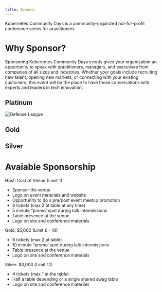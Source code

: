 ```yaml
---
title: Sponsor
---
```


Kubernetes Community Days is a community-organized not-for-profit conference series for practitioners.

# Why Sponsor?
Sponsoring Kubernetes Community Days events gives your organization an opportunity to speak with practitioners, managers, and executives from companies of all sizes and industries. Whether your goals include recruiting new talent, opening new markets, or connecting with your existing customers, this event will be the place to have those conversations with experts and leaders in tech innovation.

## Platinum  
![Defense League](/img/sponsors/Defense_League_logo_cat_face.svg)

## Gold

## Silver

# Avaiable Sponsorship
Host: Cost of Venue (Limit 1)

* Sponsor the venue
* Logo on event materials and website
* Opportunity to do a pre/post event meetup promotion 
* 8  tickets (max 2 at table at any time)
* 5 minute “promo’ spot during talk intermissions 
* Table presence at the venue 
* Logo on site and conference materials 

Gold: $5,000 (Limit 6 - 10)

* 6 tickets (max 2 at table)
* 10 minute “promo’ spot during talk intermissions 
* Table presence at the venue 
* Logo on site and conference materials 

Silver: $3,000 (Limit 12)  

* 4 tickets (max 1 at the table)
* Half a table depending or a single shared swag table
* Logo on site and conference materials
